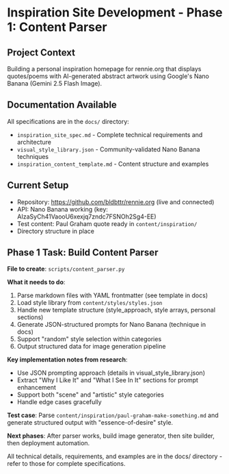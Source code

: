 # Inspiration Site Development - Phase 1: Content Parser

## Project Context
Building a personal inspiration homepage for rennie.org that displays quotes/poems with AI-generated abstract artwork using Google's Nano Banana (Gemini 2.5 Flash Image).

## Documentation Available
All specifications are in the `docs/` directory:
- `inspiration_site_spec.md` - Complete technical requirements and architecture
- `visual_style_library.json` - Community-validated Nano Banana techniques  
- `inspiration_content_template.md` - Content structure and examples

## Current Setup
- Repository: https://github.com/bldbttr/rennie.org (live and connected)
- API: Nano Banana working (key: AIzaSyCh41VaooU6xexjq7zndc7FSNOh2Sg4-EE)
- Test content: Paul Graham quote ready in `content/inspiration/`
- Directory structure in place

## Phase 1 Task: Build Content Parser
**File to create**: `scripts/content_parser.py`

**What it needs to do**:
1. Parse markdown files with YAML frontmatter (see template in docs)
2. Load style library from `content/styles/styles.json` 
3. Handle new template structure (style_approach, style arrays, personal sections)
4. Generate JSON-structured prompts for Nano Banana (technique in docs)
5. Support "random" style selection within categories
6. Output structured data for image generation pipeline

**Key implementation notes from research**:
- Use JSON prompting approach (details in visual_style_library.json)
- Extract "Why I Like It" and "What I See In It" sections for prompt enhancement
- Support both "scene" and "artistic" style categories
- Handle edge cases gracefully

**Test case**: Parse `content/inspiration/paul-graham-make-something.md` and generate structured output with "essence-of-desire" style.

**Next phases**: After parser works, build image generator, then site builder, then deployment automation.

All technical details, requirements, and examples are in the docs/ directory - refer to those for complete specifications.

